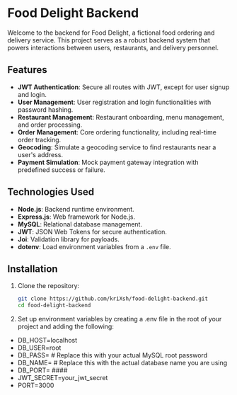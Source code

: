 # Food Delight Backend

Welcome to the backend for Food Delight, a fictional food ordering and delivery service. This project serves as a robust backend system that powers interactions between users, restaurants, and delivery personnel.    

## Features     

- **JWT Authentication**: Secure all routes with JWT, except for user signup and login.
- **User Management**: User registration and login functionalities with password hashing.
- **Restaurant Management**: Restaurant onboarding, menu management, and order processing.
- **Order Management**: Core ordering functionality, including real-time order tracking.
- **Geocoding**: Simulate a geocoding service to find restaurants near a user's address.
- **Payment Simulation**: Mock payment gateway integration with predefined success or failure.

## Technologies Used

- **Node.js**: Backend runtime environment.
- **Express.js**: Web framework for Node.js.
- **MySQL**: Relational database management.
- **JWT**: JSON Web Tokens for secure authentication.
- **Joi**: Validation library for payloads.
- **dotenv**: Load environment variables from a `.env` file.

## Installation

1. Clone the repository:
   ```bash
   git clone https://github.com/kriXsh/food-delight-backend.git
   cd food-delight-backend
2. Set up environment variables by creating a .env file in the root of your project and adding the following:
- DB_HOST=localhost
- DB_USER=root
- DB_PASS= # Replace this with your actual MySQL root password
- DB_NAME= # Replace this with the actual database name you are using
- DB_PORT= ####
- JWT_SECRET=your_jwt_secret
- PORT=3000
